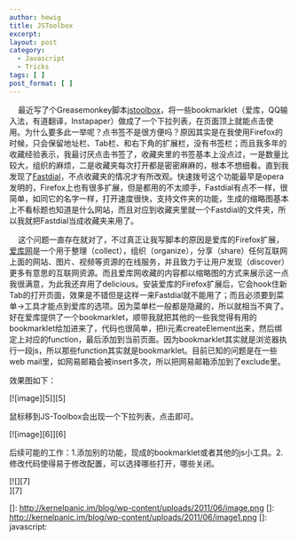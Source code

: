 ```yaml
---
author: hewig
title: JSToolbox
excerpt:
layout: post
category:
  - Javascript
  - Tricks
tags: [ ]
post_format: [ ]
---
```

    最近写了个Greasemonkey脚本[jstoolbox][1]，将一些bookmarklet（爱库，QQ输入法，有道翻译，Instapaper）做成了一个下拉列表，在页面顶上就能点击使用。为什么要多此一举呢？点书签不是很方便吗？原因其实是在我使用Firefox的时候，只会保留地址栏、Tab栏、和右下角的扩展栏，没有书签栏；而且我多年的收藏经验表示，我最讨厌点击书签了，收藏夹里的书签基本上没点过，一是数量比较大，组织的麻烦，二是收藏夹每次打开都是密密麻麻的，根本不想细看。直到我发现了[Fastdial][2]，不点收藏夹的情况才有所改观。快速拨号这个功能最早是opera发明的，Firefox上也有很多扩展，但是都用的不太顺手，Fastdial有点不一样，很简单，如同它的名字一样，打开速度很快，支持文件夹的功能，生成的缩略图基本上不看标题也知道是什么网站，而且对应到收藏夹里就一个Fastdial的文件夹，所以我就把Fastdial当成收藏夹来用了。

    这个问题一直存在就对了，不过真正让我写脚本的原因是爱库的Firefox扩展，[爱库网][3]是一个用于整理（collect），组织（organize），分享（share）任何互联网上面的网站、图片、视频等资源的在线服务，并且致力于让用户发现（discover）更多有意思的互联网资源。而且爱库网收藏的内容都以缩略图的方式来展示这一点我很满意，为此我还弃用了delicious。安装爱库的Firefox扩展后，它会hook住新Tab的打开页面，效果是不错但是这样一来Fastdial就不能用了；而且必须要到菜单->工具才能点到爱库的选项。因为菜单栏一般都是隐藏的，所以就相当不爽了。好在爱库提供了一个bookmarklet，顺带我就把其他的一些我觉得有用的bookmarklet给加进来了，代码也很简单，把li元素createElement出来，然后绑定上对应的function，最后添加到当前页面。因为bookmarklet其实就是浏览器执行一段js，所以那些function其实就是bookmarklet。目前已知的问题是在一些web mail里，如网易邮箱会被insert多次，所以把网易邮箱添加到了exclude里。

效果图如下：

[![image][5]][5]

鼠标移到JS-Toolbox会出现一个下拉列表，点击即可。

[![image][6]][6]

后续可能的工作：1.添加别的功能，现成的bookmarklet或者其他的js小工具。2.修改代码使得易于修改配置，可以选择哪些打开，哪些关闭。

[![][7]  
][7]  

 [1]: http://userscripts.org/scripts/show/105562
 [2]: https://addons.mozilla.org/en-US/firefox/addon/fast-dial-5721/
 [3]: http://ikeepu.com/
 []: http://kernelpanic.im/blog/wp-content/uploads/2011/06/image.png
 []: http://kernelpanic.im/blog/wp-content/uploads/2011/06/image1.png
 []: javascript: